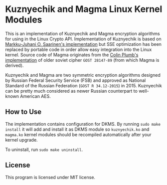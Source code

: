 Kuznyechik and Magma Linux Kernel Modules
=========================================
This is an implementation of Kuznyechik and Magma encryption algorithms for using in the Linux Crypto API. Implementation of Kuznyechik is based on [Markku-Juhani O. Saarinen's implementation](https://github.com/mjosaarinen/kuznechik) but SSE optimization has been replaced by portable code in order allow easy integration into the Linux kernel. Source code of Magma originates from the [Colin Plumb's implementation](https://www.schneier.com/sccd/GOST-PLU.ZIP) of older soviet cipher `GOST 28147-89` (from which Magma is derived).

Kuznyechik and Magma are two symmetric encryption algorithms designed by Russian Federal Security Service (FSB) and approved as National Standard of the Russian Federation (`GOST R 34.12-2015`) in 2015. Kuznyechik can be pretty much considered as newer Russian counterpart to well-known American AES.


## How to Use
The implementation contains configuration for DKMS. By running `sudo make install` it will add and install it as DKMS module so `kuznyechik.ko` and `magma.ko` kernel modules should be recompiled automatically after your kernel upgrade.

To uninstall, run `sudo make uninstall`.


## License
This program is licensed under MIT license.
